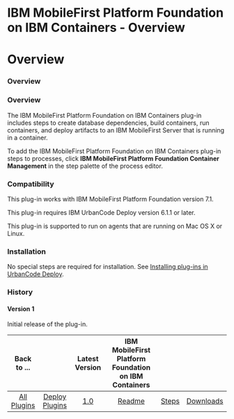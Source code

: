 
IBM MobileFirst Platform Foundation on IBM Containers - Overview
================================================================

# Overview


### Overview




### Overview

The IBM MobileFirst Platform Foundation on IBM Containers plug-in includes steps to create database dependencies, build containers, run containers, and deploy artifacts to an IBM MobileFirst Server that is running in a container.

To add the IBM MobileFirst Platform Foundation on IBM Containers plug-in steps to processes, click **IBM MobileFirst Platform Foundation Container Management** in the step palette of the process editor.

### Compatibility

This plug-in works with IBM MobileFirst Platform Foundation version 7.1.

This plug-in requires IBM UrbanCode Deploy version 6.1.1 or later.

This plug-in is supported to run on agents that are running on Mac OS X or Linux.

### Installation

No special steps are required for installation. See [Installing plug-ins in UrbanCode Deploy](https://www.urbancode.com/resource/installing-plug-ins-in-urbancode-products/ "Installing plug-ins in UrbanCode Deploy").

### History

#### Version 1

Initial release of the plug-in.


|Back to ...||Latest Version|IBM MobileFirst Platform Foundation on IBM Containers |||
| :---: | :---: | :---: | :---: | :---: | :---: |
|[All Plugins](../../index.md)|[Deploy Plugins](../README.md)|[1.0](https://raw.githubusercontent.com/UrbanCode/IBM-UCD-PLUGINS/main/files/MFPFC/MobileFirstContainerAutomate-1.0.zip)|[Readme](README.md)|[Steps](steps.md)|[Downloads](downloads.md)|
